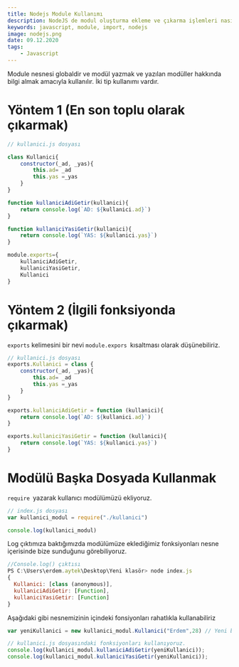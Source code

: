 ```yaml
---
title: Nodejs Module Kullanımı
description: NodeJS de modul oluşturma ekleme ve çıkarma işlemleri nasıl yapılır buna değindik.
keywords: javascript, module, import, nodejs
image: nodejs.png
date: 09.12.2020
tags:
    - Javascript
---
```


Module nesnesi globaldir ve modül yazmak ve yazılan modüller hakkında bilgi almak amacıyla kullanılır. İki tip kullanımı vardır.



# Yöntem 1 (En son toplu olarak çıkarmak)

```javascript
// kullanici.js dosyası

class Kullanici{
    constructor(_ad, _yas){
        this.ad= _ad
        this.yas =_yas
    }
}

function kullaniciAdiGetir(kullanici){
    return console.log(`AD: ${kullanici.ad}`)
}

function kullaniciYasiGetir(kullanici){
    return console.log(`YAS: ${kullanici.yas}`)
}

module.exports={
    kullaniciAdiGetir,
    kullaniciYasiGetir,
    Kullanici
}
```

# Yöntem 2 (İlgili fonksiyonda çıkarmak)

`exports` kelimesini bir nevi `module.expors `kısaltması olarak düşünebiliriz.

```javascript
// kullanici.js dosyası
exports.Kullanici = class {
    constructor(_ad, _yas){
        this.ad= _ad
        this.yas =_yas
    }
}

exports.kullaniciAdiGetir = function (kullanici){
    return console.log(`AD: ${kullanici.ad}`)
}

exports.kullaniciYasiGetir = function (kullanici){
    return console.log(`YAS: ${kullanici.yas}`)
}


```



# Modülü Başka Dosyada Kullanmak

`require `yazarak kullanıcı modülümüzü ekliyoruz. 

```javascript
// index.js dosyası
var kullanici_modul = require("./kullanici")

console.log(kullanici_modul)
```



Log çıktımıza baktığımızda modülümüze eklediğimiz fonksiyonları nesne içerisinde bize sunduğunu görebiliyoruz. 

```javascript
//Console.log() çıktısı
PS C:\Users\erdem.aytek\Desktop\Yeni klasör> node index.js
{
  Kullanici: [class (anonymous)],
  kullaniciAdiGetir: [Function],
  kullaniciYasiGetir: [Function]
}
```

Aşağıdaki gibi nesnemizinin içindeki fonsiyonları rahatlıkla kullanabiliriz

```javascript
var yeniKullanici = new kullanici_modul.Kullanici("Erdem",28) // Yeni bir kullanıcı oluşturduk.

// kullanici.js dosyasındaki fonksiyonları kullanıyoruz.
console.log(kullanici_modul.kullaniciAdiGetir(yeniKullanici)); 
console.log(kullanici_modul.kullaniciYasiGetir(yeniKullanici));


```



